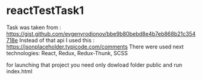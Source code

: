 # reactTestTask1
Task was taken from : https://gist.github.com/evgenyrodionov/bbe9b80bebd8e4b7eb868b21c354718e
Instead of that api I used this :  https://jsonplaceholder.typicode.com/comments
There were used next technologies:
React, Redux, Redux-Thunk, SCSS

for launching that project you need only dowload folder public and run index.html
